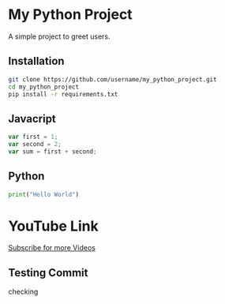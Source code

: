 # My Python Project
A simple project to greet users.

## Installation
```bash
git clone https://github.com/username/my_python_project.git
cd my_python_project
pip install -r requirements.txt
```

## Javacript
```javascript
var first = 1;
var second = 2;
var sum = first + second;
```

## Python
```python
print("Hello World")
```
# YouTube Link
[Subscribe for more Videos](https://www.youtube.com/@aiLearningSolutions)

## Testing Commit
checking

